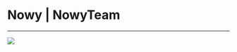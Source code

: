 <h1>Nowy | NowyTeam</h1>
<hr/>
<img src='https://media.tenor.com/6loh4oi0es8AAAAC/killua-gon.gif' style{width:100%} >

